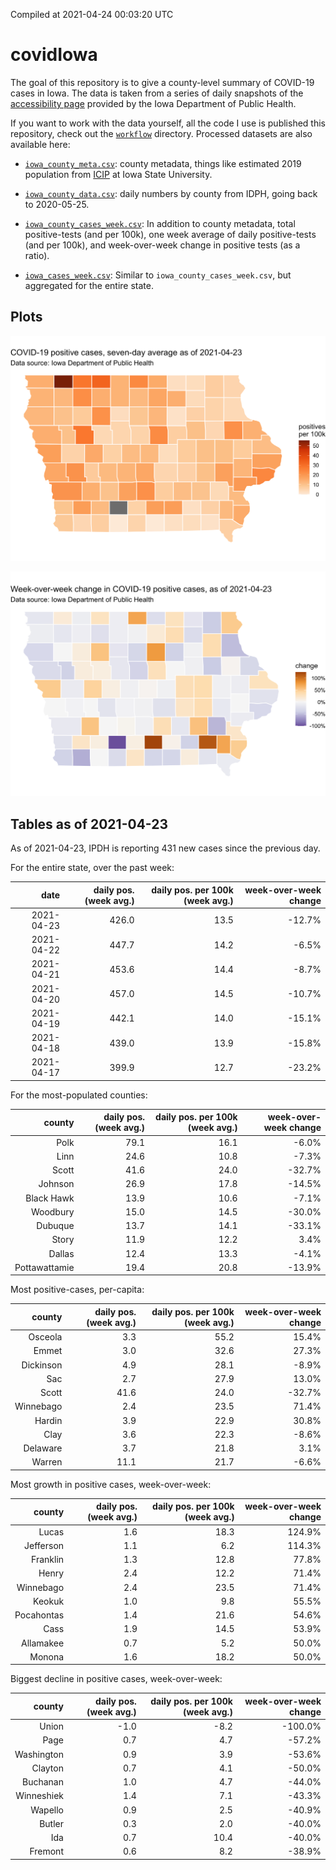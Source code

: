 Compiled at 2021-04-24 00:03:20 UTC

<!-- README.md is generated from README.Rmd. Please edit that file -->

# covidIowa

<!-- badges: start -->

<!-- badges: end -->

The goal of this repository is to give a county-level summary of
COVID-19 cases in Iowa. The data is taken from a series of daily
snapshots of the [accessibility
page](https://coronavirus.iowa.gov/pages/access) provided by the Iowa
Department of Public Health.

If you want to work with the data yourself, all the code I use is
published this repository, check out the [`workflow`](workflow)
directory. Processed datasets are also available here:

  - [`iowa_county_meta.csv`](https://raw.githubusercontent.com/ijlyttle/covidIowa/master/workflow/data/99-publish/iowa_county_meta.csv):
    county metadata, things like estimated 2019 population from
    [ICIP](https://www.icip.iastate.edu/tables/population/counties-estimates)
    at Iowa State University.

  - [`iowa_county_data.csv`](https://raw.githubusercontent.com/ijlyttle/covidIowa/master/workflow/data/99-publish/iowa_county_data.csv):
    daily numbers by county from IDPH, going back to 2020-05-25.

  - [`iowa_county_cases_week.csv`](https://raw.githubusercontent.com/ijlyttle/covidIowa/master/workflow/data/99-publish/iowa_county_data.csv):
    In addition to county metadata, total positive-tests (and per 100k),
    one week average of daily positive-tests (and per 100k), and
    week-over-week change in positive tests (as a ratio).

  - [`iowa_cases_week.csv`](https://raw.githubusercontent.com/ijlyttle/covidIowa/master/workflow/data/99-publish/iowa_cases_week.csv):
    Similar to `iowa_county_cases_week.csv`, but aggregated for the
    entire state.

## Plots

![](workflow/data/99-publish/iowa_cases.png)

![](workflow/data/99-publish/iowa_change.png)

## Tables as of 2021-04-23

As of 2021-04-23, IPDH is reporting 431 new cases since the previous
day.

For the entire state, over the past week:

|       date | daily pos. (week avg.) | daily pos. per 100k (week avg.) | week-over-week change |
| ---------: | ---------------------: | ------------------------------: | --------------------: |
| 2021-04-23 |                  426.0 |                            13.5 |               \-12.7% |
| 2021-04-22 |                  447.7 |                            14.2 |                \-6.5% |
| 2021-04-21 |                  453.6 |                            14.4 |                \-8.7% |
| 2021-04-20 |                  457.0 |                            14.5 |               \-10.7% |
| 2021-04-19 |                  442.1 |                            14.0 |               \-15.1% |
| 2021-04-18 |                  439.0 |                            13.9 |               \-15.8% |
| 2021-04-17 |                  399.9 |                            12.7 |               \-23.2% |

For the most-populated counties:

|        county | daily pos. (week avg.) | daily pos. per 100k (week avg.) | week-over-week change |
| ------------: | ---------------------: | ------------------------------: | --------------------: |
|          Polk |                   79.1 |                            16.1 |                \-6.0% |
|          Linn |                   24.6 |                            10.8 |                \-7.3% |
|         Scott |                   41.6 |                            24.0 |               \-32.7% |
|       Johnson |                   26.9 |                            17.8 |               \-14.5% |
|    Black Hawk |                   13.9 |                            10.6 |                \-7.1% |
|      Woodbury |                   15.0 |                            14.5 |               \-30.0% |
|       Dubuque |                   13.7 |                            14.1 |               \-33.1% |
|         Story |                   11.9 |                            12.2 |                  3.4% |
|        Dallas |                   12.4 |                            13.3 |                \-4.1% |
| Pottawattamie |                   19.4 |                            20.8 |               \-13.9% |

Most positive-cases, per-capita:

|    county | daily pos. (week avg.) | daily pos. per 100k (week avg.) | week-over-week change |
| --------: | ---------------------: | ------------------------------: | --------------------: |
|   Osceola |                    3.3 |                            55.2 |                 15.4% |
|     Emmet |                    3.0 |                            32.6 |                 27.3% |
| Dickinson |                    4.9 |                            28.1 |                \-8.9% |
|       Sac |                    2.7 |                            27.9 |                 13.0% |
|     Scott |                   41.6 |                            24.0 |               \-32.7% |
| Winnebago |                    2.4 |                            23.5 |                 71.4% |
|    Hardin |                    3.9 |                            22.9 |                 30.8% |
|      Clay |                    3.6 |                            22.3 |                \-8.6% |
|  Delaware |                    3.7 |                            21.8 |                  3.1% |
|    Warren |                   11.1 |                            21.7 |                \-6.6% |

Most growth in positive cases, week-over-week:

|     county | daily pos. (week avg.) | daily pos. per 100k (week avg.) | week-over-week change |
| ---------: | ---------------------: | ------------------------------: | --------------------: |
|      Lucas |                    1.6 |                            18.3 |                124.9% |
|  Jefferson |                    1.1 |                             6.2 |                114.3% |
|   Franklin |                    1.3 |                            12.8 |                 77.8% |
|      Henry |                    2.4 |                            12.2 |                 71.4% |
|  Winnebago |                    2.4 |                            23.5 |                 71.4% |
|     Keokuk |                    1.0 |                             9.8 |                 55.5% |
| Pocahontas |                    1.4 |                            21.6 |                 54.6% |
|       Cass |                    1.9 |                            14.5 |                 53.9% |
|  Allamakee |                    0.7 |                             5.2 |                 50.0% |
|     Monona |                    1.6 |                            18.2 |                 50.0% |

Biggest decline in positive cases, week-over-week:

|     county | daily pos. (week avg.) | daily pos. per 100k (week avg.) | week-over-week change |
| ---------: | ---------------------: | ------------------------------: | --------------------: |
|      Union |                  \-1.0 |                           \-8.2 |              \-100.0% |
|       Page |                    0.7 |                             4.7 |               \-57.2% |
| Washington |                    0.9 |                             3.9 |               \-53.6% |
|    Clayton |                    0.7 |                             4.1 |               \-50.0% |
|   Buchanan |                    1.0 |                             4.7 |               \-44.0% |
| Winneshiek |                    1.4 |                             7.1 |               \-43.3% |
|    Wapello |                    0.9 |                             2.5 |               \-40.9% |
|     Butler |                    0.3 |                             2.0 |               \-40.0% |
|        Ida |                    0.7 |                            10.4 |               \-40.0% |
|    Fremont |                    0.6 |                             8.2 |               \-38.9% |
